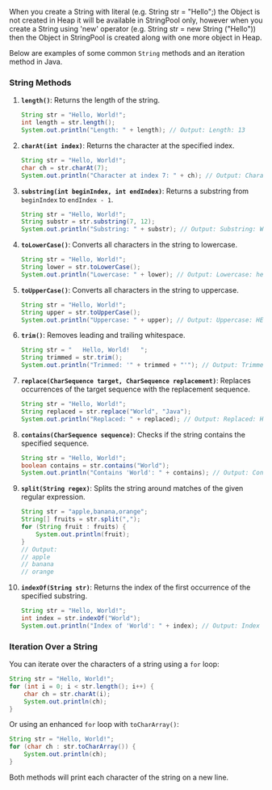 When you create a String with literal (e.g. String str = "Hello";) the Object is not created in Heap it will be available in StringPool only, however when you create a String using 'new' operator (e.g. String str = new String ("Hello")) then the Object in StringPool is created along with one more object in Heap.

Below are examples of some common `String` methods and an iteration method in Java.

### String Methods

1. **`length()`**: Returns the length of the string.

   ```java
   String str = "Hello, World!";
   int length = str.length();
   System.out.println("Length: " + length); // Output: Length: 13
   ```

2. **`charAt(int index)`**: Returns the character at the specified index.

   ```java
   String str = "Hello, World!";
   char ch = str.charAt(7);
   System.out.println("Character at index 7: " + ch); // Output: Character at index 7: W
   ```

3. **`substring(int beginIndex, int endIndex)`**: Returns a substring from `beginIndex` to `endIndex - 1`.

   ```java
   String str = "Hello, World!";
   String substr = str.substring(7, 12);
   System.out.println("Substring: " + substr); // Output: Substring: World
   ```

4. **`toLowerCase()`**: Converts all characters in the string to lowercase.

   ```java
   String str = "Hello, World!";
   String lower = str.toLowerCase();
   System.out.println("Lowercase: " + lower); // Output: Lowercase: hello, world!
   ```

5. **`toUpperCase()`**: Converts all characters in the string to uppercase.

   ```java
   String str = "Hello, World!";
   String upper = str.toUpperCase();
   System.out.println("Uppercase: " + upper); // Output: Uppercase: HELLO, WORLD!
   ```

6. **`trim()`**: Removes leading and trailing whitespace.

   ```java
   String str = "   Hello, World!   ";
   String trimmed = str.trim();
   System.out.println("Trimmed: '" + trimmed + "'"); // Output: Trimmed: 'Hello, World!'
   ```

7. **`replace(CharSequence target, CharSequence replacement)`**: Replaces occurrences of the target sequence with the replacement sequence.

   ```java
   String str = "Hello, World!";
   String replaced = str.replace("World", "Java");
   System.out.println("Replaced: " + replaced); // Output: Replaced: Hello, Java!
   ```

8. **`contains(CharSequence sequence)`**: Checks if the string contains the specified sequence.

   ```java
   String str = "Hello, World!";
   boolean contains = str.contains("World");
   System.out.println("Contains 'World': " + contains); // Output: Contains 'World': true
   ```

9. **`split(String regex)`**: Splits the string around matches of the given regular expression.

   ```java
   String str = "apple,banana,orange";
   String[] fruits = str.split(",");
   for (String fruit : fruits) {
       System.out.println(fruit);
   }
   // Output:
   // apple
   // banana
   // orange
   ```

10. **`indexOf(String str)`**: Returns the index of the first occurrence of the specified substring.
    ```java
    String str = "Hello, World!";
    int index = str.indexOf("World");
    System.out.println("Index of 'World': " + index); // Output: Index of 'World': 7
    ```

### Iteration Over a String

You can iterate over the characters of a string using a `for` loop:

```java
String str = "Hello, World!";
for (int i = 0; i < str.length(); i++) {
    char ch = str.charAt(i);
    System.out.println(ch);
}
```

Or using an enhanced `for` loop with `toCharArray()`:

```java
String str = "Hello, World!";
for (char ch : str.toCharArray()) {
    System.out.println(ch);
}
```

Both methods will print each character of the string on a new line.
